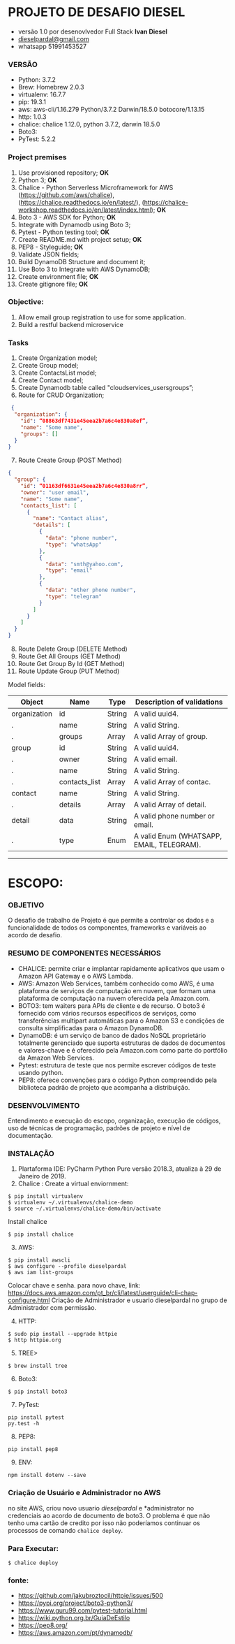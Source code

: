PROJETO DE DESAFIO DIESEL
=
- versão 1.0 por desenovlvedor Full Stack **Ivan Diesel**
- dieselpardal@gmail.com
- whatsapp 51991453527

### VERSÃO
- Python: 3.7.2
- Brew: Homebrew 2.0.3
- virtualenv: 16.7.7
- pip: 19.3.1
- aws: aws-cli/1.16.279 Python/3.7.2 Darwin/18.5.0 botocore/1.13.15
- http: 1.0.3
- chalice: chalice 1.12.0, python 3.7.2, darwin 18.5.0
- Boto3: 
- PyTest: 5.2.2

### Project premises

1.	Use provisioned repository; **OK**
2.	Python 3; **OK**
3.	Chalice - Python Serverless Microframework for AWS 
(https://github.com/aws/chalice), 
(https://chalice.readthedocs.io/en/latest/), 
(https://chalice-workshop.readthedocs.io/en/latest/index.html); **OK**
4.	Boto 3 - AWS SDK for Python; **OK**
5.	Integrate with Dynamodb using Boto 3;
6.	Pytest - Python testing tool; **OK**
7.	Create README.md with project setup; **OK**
8.	PEP8 - Styleguide; **OK**
9.	Validate JSON fields;
10.	 Build DynamoDB Structure and document it;
11.	 Use Boto 3 to Integrate with AWS DynamoDB;
12.	 Create environment file; **OK**
13.	 Create gitignore file; **OK**

### Objective:
1.	Allow email group registration to use for some application.
2.	Build a restful backend microservice

### Tasks
1.	Create Organization model;
2.	Create Group model;
3.	Create ContactsList model;
4.	Create Contact model;
5.	Create Dynamodb table called "cloudservices_usersgroups”;
6.	Route for CRUD Organization;

```JSON
 {
  "organization": {
    "id": “08863df7431e45eea2b7a6c4e830a8ef”,
    "name": "Some name",
    "groups": []
  }
}
```

7. Route Create Group (POST Method)
```JSON
{
  "group": {
    "id": “01163df6631e45eea2b7a6c4e830a8rr”,
    "owner": "user email",
    "name": "Some name",
    "contacts_list": [
      {
        "name": "Contact alias",
        "details": [
          {
            "data": "phone number",
            "type": "whatsApp"
          },
          {
            "data": "smth@yahoo.com",
            "type": "email"
          },
          {
            "data": "other phone number",
            "type": "telegram"
          }
        ]
      }
    ]
  }
}
```


8.	Route Delete Group (DELETE Method)
9.	Route Get All Groups (GET Method)
10.	Route Get Group By Id (GET Method)
11.	Route Update Group (PUT Method)

Model fields:

Object        | Name         | Type         | Description of validations|
------------- | -------------| -------------| --------------------------|
organization  | id           | String       | A valid uuid4.            |
.             | name         | String       | A valid String.           |
.             | groups       | Array        | A valid Array of group.   |
group         | id           | String       | A valid uuid4.            |
.             | owner        | String       | A valid email.            |
.             | name         | String       | A valid String.           |
.             | contacts_list| Array        | A valid Array of contac. |
contact       | name         | String       | A valid String.           |
.             | details      | Array        | A valid Array of detail.  |
detail        | data         | String       | A valid phone number or email.|
.             | type         | Enum         |  A valid Enum (WHATSAPP, EMAIL, TELEGRAM).|


---
# ESCOPO:

### OBJETIVO
O desafio de trabalho de Projeto é que permite a controlar os dados e a funcionalidade de todos os componentes,
frameworks e variáveis ao acordo de desafio.

### RESUMO DE COMPONENTES NECESSÁRIOS

- CHALICE: permite criar e implantar rapidamente aplicativos que usam o Amazon API Gateway e o AWS Lambda.
- AWS: Amazon Web Services, também conhecido como AWS, é uma plataforma de serviços de computação em nuvem, que formam uma plataforma de computação na nuvem oferecida pela Amazon.com.
- BOTO3: tem waiters para APIs de cliente e de recurso. O boto3 é fornecido com vários recursos específicos de serviços, como transferências multipart automáticas para o Amazon S3 e condições de consulta simplificadas para o Amazon DynamoDB.
- DynamoDB‎: é um serviço de banco de dados NoSQL proprietário totalmente gerenciado que suporta estruturas de dados de documentos e valores-chave e é oferecido pela Amazon.com como parte do portfólio da Amazon Web Services.
- Pytest: estrutura de teste que nos permite escrever códigos de teste usando python. 
- PEP8: oferece convenções para o código Python compreendido pela biblioteca padrão de projeto que acompanha a distribuição.

### DESENVOLVIMENTO
Entendimento e execução do escopo, organização, execução de códigos,
uso de técnicas de programação, padrões de projeto e nível de documentação.

### INSTALAÇÃO

1) Plartaforma IDE: PyCharm Python Pure versão 2018.3, atualiza à 29 de Janeiro de 2019.
2) Chalice :
Create a virtual enviornment:  
```
$ pip install virtualenv
$ virtualenv ~/.virtualenvs/chalice-demo
$ source ~/.virtualenvs/chalice-demo/bin/activate
```
Install chalice
```
$ pip install chalice
```

3) AWS:
```
$ pip install awscli
$ aws configure --profile dieselpardal
$ aws iam list-groups

```
Colocar chave e senha. para novo chave,
link: https://docs.aws.amazon.com/pt_br/cli/latest/userguide/cli-chap-configure.html
Criação de Administrador e usuario dieselpardal no grupo de Administrador com permissão.

4) HTTP:
```
$ sudo pip install --upgrade httpie
$ http httpie.org
```

5) TREE>
```
$ brew install tree
```

6) Boto3:
```
$ pip install boto3
```
7) PyTest:
```
pip install pytest
py.test -h
```

8) PEP8:
```
pip install pep8
```

9) ENV:
```
npm install dotenv --save
```

### Criação de Usuário e Administrador no AWS

no site AWS, criou novo usuario *dieselpardal* e *administrator no credenciais ao acordo de documento de boto3. 
O problema é que não tenho uma cartão de credito por isso não poderíamos continuar os processos de comando `chalice deploy`. 


### Para Executar:
```
$ chalice deploy
```

### fonte:
- https://github.com/jakubroztocil/httpie/issues/500
- https://pypi.org/project/boto3-python3/
- https://www.guru99.com/pytest-tutorial.html
- https://wiki.python.org.br/GuiaDeEstilo
- https://pep8.org/
- https://aws.amazon.com/pt/dynamodb/


